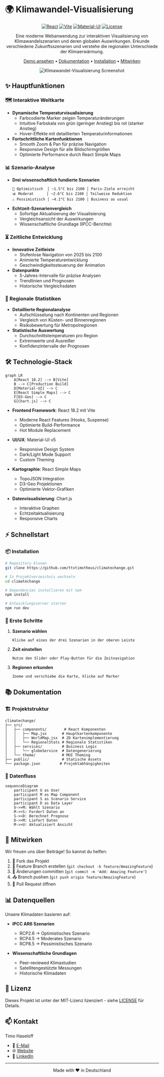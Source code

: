 # 🌍 Klimawandel-Visualisierung

<div align="center">

[![React](https://img.shields.io/badge/React-18.2-61dafb.svg?style=flat&logo=react)](https://reactjs.org/)
[![Vite](https://img.shields.io/badge/Vite-5.0-646cff.svg?style=flat&logo=vite)](https://vitejs.dev/)
[![Material-UI](https://img.shields.io/badge/MUI-5.15-007fff.svg?style=flat&logo=mui)](https://mui.com/)
[![License](https://img.shields.io/badge/License-MIT-green.svg)](./LICENSE)

Eine moderne Webanwendung zur interaktiven Visualisierung von Klimawandelszenarien und deren globalen Auswirkungen. Erkunde verschiedene Zukunftsszenarien und verstehe die regionalen Unterschiede der Klimaerwärmung.

[Demo ansehen](https://climatechange-demo.vercel.app) • [Dokumentation](#dokumentation) • [Installation](#installation) • [Mitwirken](#mitwirken)

![Klimawandel-Visualisierung Screenshot](./public/preview.png)

</div>

## ✨ Hauptfunktionen

### 🗺️ Interaktive Weltkarte
- **Dynamische Temperaturvisualisierung**
  - Farbcodierte Marker zeigen Temperaturänderungen
  - Intuitive Farbskala von grün (geringer Anstieg) bis rot (starker Anstieg)
  - Hover-Effekte mit detaillierten Temperaturinformationen
- **Fortschrittliche Kartenfunktionen**
  - Smooth Zoom & Pan für präzise Navigation
  - Responsive Design für alle Bildschirmgrößen
  - Optimierte Performance durch React Simple Maps

### 📊 Szenario-Analyse
- **Drei wissenschaftlich fundierte Szenarien**
  ```
  🌱 Optimistisch  │ ~1.5°C bis 2100 │ Paris-Ziele erreicht
  📊 Moderat      │ ~2.6°C bis 2100 │ Teilweise Reduktion
  ⚠️ Pessimistisch │ ~4.1°C bis 2100 │ Business as usual
  ```
- **Echtzeit-Szenarienvergleich**
  - Sofortige Aktualisierung der Visualisierung
  - Vergleichsansicht der Auswirkungen
  - Wissenschaftliche Grundlage (IPCC-Berichte)

### ⏳ Zeitliche Entwicklung
- **Innovative Zeitleiste**
  - Stufenlose Navigation von 2025 bis 2100
  - Animierte Temperaturentwicklung
  - Geschwindigkeitssteuerung der Animation
- **Datenpunkte**
  - 5-Jahres-Intervalle für präzise Analysen
  - Trendlinien und Prognosen
  - Historische Vergleichsdaten

### 📍 Regionale Statistiken
- **Detaillierte Regionalanalyse**
  - Aufschlüsselung nach Kontinenten und Regionen
  - Vergleich von Küsten- und Binnenregionen
  - Risikobewertung für Metropolregionen
- **Statistische Auswertung**
  - Durchschnittstemperaturen pro Region
  - Extremwerte und Ausreißer
  - Konfidenzintervalle der Prognosen

## 🛠️ Technologie-Stack

```mermaid
graph LR
    A[React 18.2] --> B[Vite]
    B --> C[Production Build]
    D[Material-UI] --> C
    E[React Simple Maps] --> C
    F[D3-Geo] --> C
    G[Chart.js] --> C
```

- **Frontend Framework**: React 18.2 mit Vite
  - Moderne React Features (Hooks, Suspense)
  - Optimierte Build-Performance
  - Hot Module Replacement

- **UI/UX**: Material-UI v5
  - Responsive Design System
  - Dark/Light Mode Support
  - Custom Theming

- **Kartographie**: React Simple Maps
  - TopoJSON Integration
  - D3-Geo Projektionen
  - Optimierte Vektor-Grafiken

- **Datenvisualisierung**: Chart.js
  - Interaktive Graphen
  - Echtzeitaktualisierung
  - Responsive Charts

## ⚡ Schnellstart

### 📦 Installation

```bash
# Repository klonen
git clone https://github.com/ttvtimotheus/climatechange.git

# In Projektverzeichnis wechseln
cd climatechange

# Dependencies installieren mit npm
npm install

# Entwicklungsserver starten
npm run dev
```

### 🎯 Erste Schritte

1. **Szenario wählen**
   ```
   Klicke auf eines der drei Szenarien in der oberen Leiste
   ```

2. **Zeit einstellen**
   ```
   Nutze den Slider oder Play-Button für die Zeitnavigation
   ```

3. **Regionen erkunden**
   ```
   Zoome und verschiebe die Karte, klicke auf Marker
   ```

## 📚 Dokumentation

### 🏗️ Projektstruktur

```
climatechange/
├── src/
│   ├── components/        # React Komponenten
│   │   ├── Map.jsx       # Hauptkartenkomponente
│   │   ├── WorldMap.jsx  # 2D Kartenimplementierung
│   │   └── RegionalStats # Regionale Statistiken
│   ├── services/         # Business Logic
│   │   └── globeService  # Datengenerierung
│   └── theme/            # MUI Theming
├── public/               # Statische Assets
└── package.json         # Projektabhängigkeiten
```

### 🔄 Datenfluss

```mermaid
sequenceDiagram
    participant U as User
    participant M as Map Component
    participant S as Scenario Service
    participant D as Data Layer
    U->>M: Wählt Szenario
    M->>S: Fordert Daten an
    S->>D: Berechnet Prognose
    D->>M: Liefert Daten
    M->>U: Aktualisiert Ansicht
```

## 🌱 Mitwirken

Wir freuen uns über Beiträge! So kannst du helfen:

1. 🍴 Fork das Projekt
2. 🔨 Feature Branch erstellen (`git checkout -b feature/AmazingFeature`)
3. 💾 Änderungen committen (`git commit -m 'Add: Amazing Feature'`)
4. 📤 Branch pushen (`git push origin feature/AmazingFeature`)
5. 🔄 Pull Request öffnen

## 📊 Datenquellen

Unsere Klimadaten basieren auf:

- **IPCC AR6 Szenarien**
  - RCP2.6 → Optimistisches Szenario
  - RCP4.5 → Moderates Szenario
  - RCP8.5 → Pessimistisches Szenario

- **Wissenschaftliche Grundlagen**
  - Peer-reviewed Klimastudien
  - Satellitengestützte Messungen
  - Historische Klimadaten

## 📜 Lizenz

Dieses Projekt ist unter der MIT-Lizenz lizenziert - siehe [LICENSE](LICENSE) für Details.

## 📫 Kontakt

Timo Haseloff
- 📧 [E-Mail](mailto:info@t-haseloff.de)
- 🌐 [Website](https://t-haseloff.de)
- 💼 [LinkedIn](https://linkedin.com/in/timo-haseloff)

---

<div align="center">

Made with ❤️ in Deutschland

</div>
